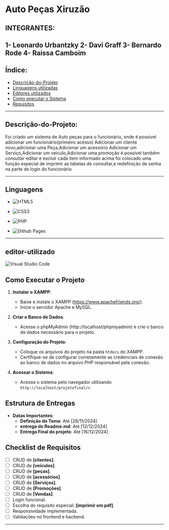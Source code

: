 # Auto Peças Xiruzão

## INTEGRANTES:
1- Leonardo Urbantzky
2- Davi Graff
3- Bernardo Rode
4- Raissa Camboim
---
## Índice:
- [Descrição-do-Projeto](#Descrição-do-Projeto)
- [Linguagens utilizadas](#Linguagens)
- [Editores utilizados](#editor-utilizado)
- [Como executar o Sistema](#Como-Executar-o-Projeto)
- [Requisitos](#Checklist-de-Requisitos)

---

## Descrição-do-Projeto:
Foi criado um sistema de Auto peças para
o funcionário, onde é possivel
adicionar um funcionário(primeiro acesso)
Adicionar um cliente novo,adicionar uma Peça,Adicionar um acessório
Adicionar um Serviço,Adicionar um veiculo,Adicionar uma promoção
é possivel tambêm consultar editar e excluir cada item informado acima
foi colocado uma função especial de imprimir as tabelas de consultar,e
redefinição de senha na parte de login do funcionário

---
## Linguagens
<!-- Badge HTML5 -->
- ![HTML5](https://img.shields.io/badge/html5-%23E34F26.svg?style=for-the-badge&logo=html5&logoColor=white)
<!-- Badge CSS3 -->
- ![CSS3](https://img.shields.io/badge/css3-%231572B6.svg?style=for-the-badge&logo=css3&logoColor=white)
<!-- Badge JavaScript -->
- ![PHP](https://img.shields.io/badge/php-%237A7A7A.svg?style=for-the-badge&logo=php&logoColor=white)
<!-- Badge GitHub Pages -->
- ![Github Pages](https://img.shields.io/badge/github%20pages-121013?style=for-the-badge&logo=github&logoColor=white)
---

## editor-utilizado
<!-- Badge Visual Studio Code -->
![Visual Studio Code](https://img.shields.io/badge/Visual%20Studio%20Code-0078d7.svg?style=for-the-badge&logo=visual-studio-code&logoColor=white)

## Como Executar o Projeto
1. **Instalar o XAMPP**:
   - Baixe e instale o XAMPP (https://www.apachefriends.org/).
   - Inicie o servidor Apache e MySQL.

2. **Criar o Banco de Dados**:
   - Acesse o phpMyAdmin (http://localhost/phpmyadmin) e crie o banco de dados necessário para o projeto.

3. **Configuração do Projeto**:
   - Coloque os arquivos do projeto na pasta `htdocs` do XAMPP.
   - Certifique-se de configurar corretamente as credenciais de conexão ao banco de dados no arquivo PHP responsável pela conexão.

4. **Acessar o Sistema**:
   - Acesse o sistema pelo navegador utilizando `http://localhost/projetofinal/>`.

## Estrutura de Entregas

- **Datas Importantes**:
  - **Definição do Tema**: Até [28/11/2024]
  - **entrega do Readme.md**: Até [12/12/2024]
  - **Entrega Final do projeto**: Até [16/12/2024]

## Checklist de Requisitos

- [ ] CRUD de **[clientes]**.
- [ ] CRUD de **[veiculos]**.
- [ ] CRUD de **[peças]**.
- [ ] CRUD de **[acessórios]**.
- [ ] CRUD de **[Serviços]**.
- [ ] CRUD de **[Promoções]**.
- [ ] CRUD de **[Vendas]**.
- [ ] Login funcional.
- [ ] Escolha do requisito especial: **[imprimir em pdf]**.
- [ ] Responsividade implementada.
- [ ] Validações no frontend e backend.

---
